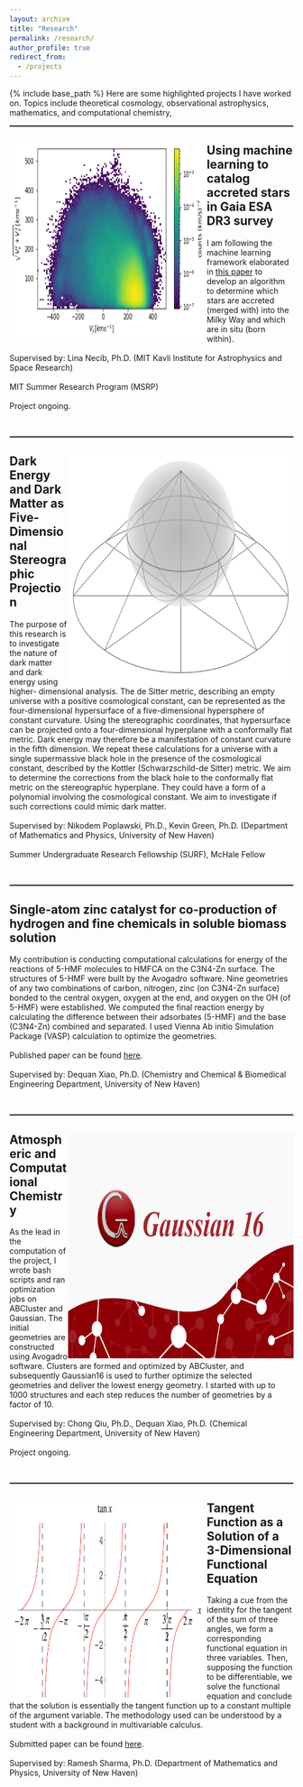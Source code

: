 ```yaml
---
layout: archive
title: "Research"
permalink: /research/
author_profile: true
redirect_from:
  - /projects
---
```


{% include base_path %}
Here are some highlighted projects I have worked on. Topics include theoretical cosmology, observational astrophysics, mathematics, and computational chemistry, 

<hr style="border:1px solid gray">

<div style="clear: both;">
  <div style="float: left; margin-right 5em;">
    <img src="/images/Toomre.png" alt="merger gif" width="350" height="350">
  </div>
  <div>
  <h2>Using machine learning to catalog accreted stars in Gaia ESA DR3 survey</h2>
    <p>I am following the machine learning framework elaborated in <a href="https://arxiv.org/abs/1907.06652">this paper</a> to develop an algorithm to determine which stars are accreted (merged with) into the Milky Way and which are in situ (born within).
    <br><br>Supervised by: Lina Necib, Ph.D. (MIT Kavli Institute for Astrophysics and Space Research)
    <br><br>MIT Summer Research Program (MSRP)
    <br><br> Project ongoing.</p>
  </div>
</div>

<br clear="left"/>
<hr style="border:1px solid gray">


<div style="clear: both;">
  <div style="float: right; margin-right 1em;">
    <img src="/images/Stereographic.png" alt="merger gif" width="400" height="400">
  </div>
  <div>
    <h2>Dark Energy and Dark Matter as Five-Dimensional Stereographic Projection</h2>
    <p>The purpose of this research is to investigate the nature of dark matter and dark energy using higher- dimensional analysis. The de Sitter metric, describing an empty universe with a positive cosmological constant, can be represented as the four-dimensional hypersurface of a five-dimensional hypersphere of constant curvature. Using the stereographic coordinates, that hypersurface can be projected onto a four-dimensional hyperplane with a conformally flat metric. Dark energy may therefore be a manifestation of constant curvature in the fifth dimension. We repeat these calculations for a universe with a single supermassive black hole in the presence of the cosmological constant, described by the Kottler (Schwarzschild-de Sitter) metric. We aim to determine the corrections from the black hole to the conformally flat metric on the stereographic hyperplane. They could have a form of a polynomial involving the cosmological constant. We aim to investigate if such corrections could mimic dark matter. 
    <br><br> Supervised by: Nikodem Poplawski, Ph.D., Kevin Green, Ph.D. (Department of Mathematics and Physics, University of New Haven)
    <br><br> Summer Undergraduate Research Fellowship (SURF), McHale Fellow </p>
  </div>
</div>

<br clear="left"/>
<hr style="border:1px solid gray">


<div style="clear: both;">
  <div style="float: left; margin-right 1em;">
  </div>
  <div>
    <h2>Single-atom zinc catalyst for co-production of hydrogen and fine chemicals in soluble biomass solution</h2>
    <p>My contribution is conducting computational calculations for energy of the reactions of 5-HMF molecules to HMFCA on the C3N4-Zn surface. The structures of 5-HMF were built by the Avogadro software. Nine geometries of any two combinations of carbon, nitrogen, zinc (on C3N4-Zn surface) bonded to the central oxygen, oxygen at the end, and oxygen on the OH (of 5-HMF) were established. We computed the final reaction energy by calculating the difference between their adsorbates (5-HMF) and the base (C3N4-Zn) combined and separated. I used Vienna Ab initio Simulation Package (VASP) calculation to optimize the geometries.
    <br><br> Published paper can be found <a href="/files/Single_atom.pdf">here</a>.
    <br><br> Supervised by: Dequan Xiao, Ph.D. (Chemistry and Chemical & Biomedical Engineering Department, University of New Haven) </p>
  </div>
</div>

<br clear="left"/>
<hr style="border:1px solid gray">


<div style="clear: both;">
  <div style="float: right; margin-right 1em;">
    <img src="/images/Gaussian16.png" alt="lattice gif" width="400" height="400">
  </div>
  <div>
    <h2>Atmospheric and Computational Chemistry</h2>
    <p>As the lead in the computation of the project, I wrote bash scripts and ran optimization jobs on ABCluster and Gaussian. The initial geometries are constructed using Avogadro software. Clusters are formed and optimized by ABCluster, and subsequently Gaussian16 is used to further optimize the selected geometries and deliver the lowest energy geometry. I started with up to 1000 structures and each step reduces the number of geometries by a factor of 10.
    <br><br> Supervised by: Chong Qiu, Ph.D., Dequan Xiao, Ph.D. (Chemical Engineering Department, University of New Haven)
    <br><br> Project ongoing.</p>
  </div>
</div>

<br clear="left"/>
<hr style="border:1px solid gray">


<div style="clear: both;">
  <div style="float: left; margin-right 1em;">
    <img src="/images/tangent.svg" alt="mag field" width="350" height="350">
  </div>
  <div>
    <h2>Tangent Function as a Solution of a 3-Dimensional Functional Equation</h2>
    <p>Taking a cue from the identity for the tangent of the sum of three angles, we form a corresponding functional equation in three variables. Then, supposing the function to be differentiable, we solve the functional equation and conclude that the solution is essentially the tangent function up to a constant multiple of the argument variable. The methodology used can be understood by a student with a background in multivariable calculus. 
    <br><br> Submitted paper can be found <a href="/files/Functional_Equation.pdf">here</a>.
    <br><br> Supervised by: Ramesh Sharma, Ph.D. (Department of Mathematics and Physics, University of New Haven) </p>
  </div>
</div>

<br clear="left"/>